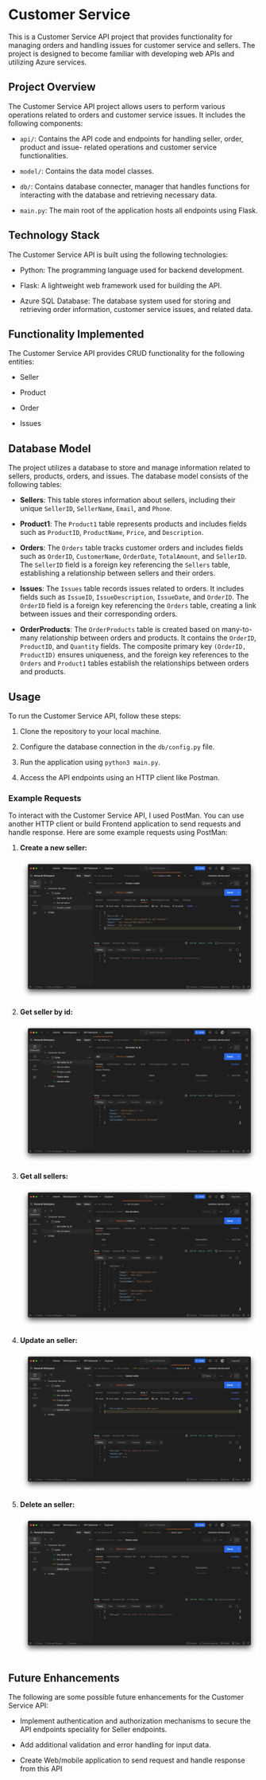 # Customer Service

This is a Customer Service API project that provides functionality for managing orders and handling issues for customer service and sellers. The project is designed to become familiar with developing web APIs and utilizing Azure services.

## Project Overview

The Customer Service API project allows users to perform various operations related to orders and customer service issues. It includes the following components:

- `api/`: Contains the API code and endpoints for handling seller, order, product and issue- related operations and customer service functionalities.

- `model/`: Contains the data model classes.

- `db/`: Contains database connecter, manager that handles functions for interacting with the database and retrieving necessary data.

- `main.py`: The main root of the application hosts all endpoints using Flask.

## Technology Stack

The Customer Service API is built using the following technologies:

- Python: The programming language used for backend development.

- Flask: A lightweight web framework used for building the API.

- Azure SQL Database: The database system used for storing and retrieving order information, customer service issues, and related data.

## Functionality Implemented

The Customer Service API provides CRUD functionality for the following entities:

- Seller

- Product

- Order

- Issues

## Database Model

The project utilizes a database to store and manage information related to sellers, products, orders, and issues. The database model consists of the following tables:

- **Sellers**: This table stores information about sellers, including their unique `SellerID`, `SellerName`, `Email`, and `Phone`.

- **Product1**: The `Product1` table represents products and includes fields such as `ProductID`, `ProductName`, `Price`, and `Description`.

- **Orders**: The `Orders` table tracks customer orders and includes fields such as `OrderID`, `CustomerName`, `OrderDate`, `TotalAmount`, and `SellerID`. The `SellerID` field is a foreign key referencing the `Sellers` table, establishing a relationship between sellers and their orders.

- **Issues**: The `Issues` table records issues related to orders. It includes fields such as `IssueID`, `IssueDescription`, `IssueDate`, and `OrderID`. The `OrderID` field is a foreign key referencing the `Orders` table, creating a link between issues and their corresponding orders.

- **OrderProducts**: The `OrderProducts` table is created based on many-to-many relationship between orders and products. It contains the `OrderID`, `ProductID`, and `Quantity` fields. The composite primary key `(OrderID, ProductID)` ensures uniqueness, and the foreign key references to the `Orders` and `Product1` tables establish the relationships between orders and products.


## Usage

To run the Customer Service API, follow these steps:

1. Clone the repository to your local machine.

2. Configure the database connection in the `db/config.py` file.

3. Run the application using `python3 main.py`.

4. Access the API endpoints using an HTTP client like Postman.

### Example Requests

To interact with the Customer Service API, I used PostMan. You can use another HTTP client or build Frontend application to send requests and handle response.
Here are some example requests using PostMan:

1. **Create a new seller:**

   ![Create Seller](images/create_seller.png)

2. **Get seller by id:**

   ![Get Seller](images/get_single_seller.png)
   
3. **Get all sellers:**

   ![Get Sellers](images/get_sellers.png)

4. **Update an seller:**

   ![Update Seller](images/update_seller.png)

5. **Delete an seller:**

   ![Delete Seller](images/delete_seller.png)

## Future Enhancements

The following are some possible future enhancements for the Customer Service API:

- Implement authentication and authorization mechanisms to secure the API endpoints speciality for Seller endpoints.

- Add additional validation and error handling for input data.

- Create Web/mobile application to send request and handle response from this API


